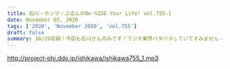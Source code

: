 ```yaml
---
title: 石川・ホンマ・ぶるんのBe-SIDE Your Life! vol.755-1
date: November 03, 2020
tags: ['2020', 'November 2020', 'vol.755']
draft: false
summary: 10/29収録！今回も石川さんのみです！ラジオ業界バタバタしていてすみません･･･
---
```


http://project-phi.ddo.jp/ishikawa/ishikawa755_1.mp3
